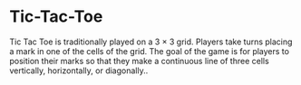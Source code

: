 # Tic-Tac-Toe
Tic Tac Toe is traditionally played on a 3 × 3 grid. Players take turns placing a mark in one of the cells of the grid. The goal of the game is for players to position their marks so that they make a continuous line of three cells vertically, horizontally, or diagonally..
